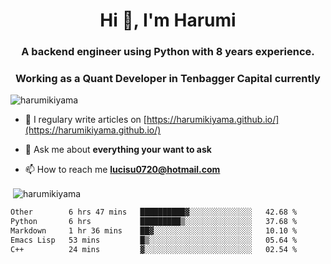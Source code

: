<h1 align="center">Hi 👋, I'm Harumi</h1>
<h3 align="center">A backend engineer using <b>Python</b> with 8 years experience.</h3>
<h3 align="center">Working as a Quant Developer in <b>Tenbagger Capital</b> currently</h3>

<p align="left"> <img src="https://komarev.com/ghpvc/?username=harumikiyama" alt="harumikiyama" /> </p>


- 📝 I regulary write articles on [https://harumikiyama.github.io/](https://harumikiyama.github.io/)

- 💬 Ask me about **everything your want to ask**

- 📫 How to reach me **lucisu0720@hotmail.com**

<p>&nbsp;<img align="center" src="https://github-readme-stats.vercel.app/api?username=harumikiyama&show_icons=true" alt="harumikiyama" /></p>


<!--START_SECTION:waka-->

```txt
Other        6 hrs 47 mins   ██████████▓░░░░░░░░░░░░░░   42.68 %
Python       6 hrs           █████████▒░░░░░░░░░░░░░░░   37.68 %
Markdown     1 hr 36 mins    ██▓░░░░░░░░░░░░░░░░░░░░░░   10.10 %
Emacs Lisp   53 mins         █▒░░░░░░░░░░░░░░░░░░░░░░░   05.64 %
C++          24 mins         ▓░░░░░░░░░░░░░░░░░░░░░░░░   02.54 %
```

<!--END_SECTION:waka-->
